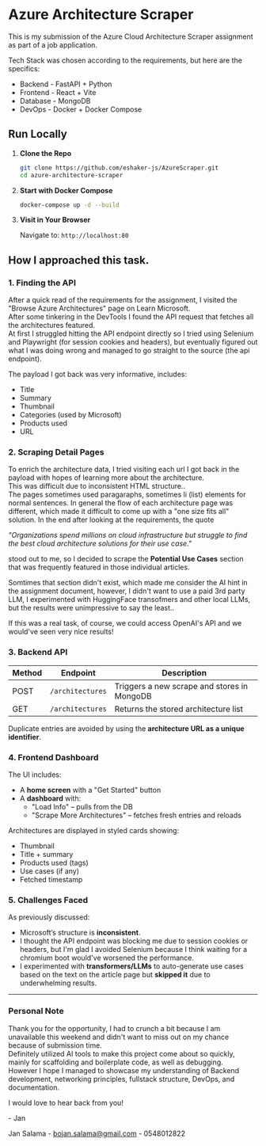 # Azure Architecture Scraper

This is my submission of the Azure Cloud Architecture Scraper assignment as part of a job application.

Tech Stack was chosen according to the requirements, but here are the specifics:

- Backend - FastAPI + Python
- Frontend - React + Vite
- Database - MongoDB
- DevOps - Docker + Docker Compose



## Run Locally

1. **Clone the Repo**

   ```bash
   git clone https://github.com/eshaker-js/AzureScraper.git
   cd azure-architecture-scraper
   ```

2. **Start with Docker Compose**

   ```bash
   docker-compose up -d --build
   ```

3. **Visit in Your Browser**

   Navigate to:
   `http://localhost:80`



## How I approached this task.

### 1. Finding the API  
After a quick read of the requirements for the assignment, I visited the "Browse Azure Architectures" page on Learn Microsoft.  
After some tinkering in the DevTools I found the API request that fetches all the architectures featured.  
At first I struggled hitting the API endpoint directly so I tried using Selenium and Playwright (for session cookies and headers), but eventually figured out what I was doing wrong and managed to go straight to the source (the api endpoint).  

The payload I got back was very informative, includes:

- Title  
- Summary  
- Thumbnail  
- Categories (used by Microsoft)
- Products used  
- URL  

### 2. Scraping Detail Pages  
To enrich the architecture data, I tried visiting each url I got back in the payload with hopes of learning more about the architecture.  
This was difficult due to inconsistent HTML structure..  
The pages sometimes used paragaraphs, sometimes li (list) elements for normal sentences.
In general the flow of each architecture page was different, which made it difficult to come up with a "one size fits all" solution. 
In the end after looking at the requirements, the quote  
  
  _"Organizations spend millions on cloud infrastructure but struggle to find the best cloud
architecture solutions for their use case."_   
  
  stood out to me, so I decided to scrape the **Potential Use Cases** section that was frequently featured in those individual articles.  

  
  Somtimes that section didn't exist, which made me consider the AI hint in the assignment document, however, I didn't want to use a paid 3rd party LLM, I experimented with HuggingFace transofmers and other local LLMs, but the results were unimpressive to say the least..  

  If this was a real task, of course, we could access OpenAI's API and we would've seen very nice results!

### 3. Backend API

| Method | Endpoint         | Description                                  |
|--------|------------------|----------------------------------------------|
| POST   | `/architectures` | Triggers a new scrape and stores in MongoDB  |
| GET    | `/architectures` | Returns the stored architecture list         |

Duplicate entries are avoided by using the **architecture URL as a unique identifier**.

### 4. Frontend Dashboard  
The UI includes:
- A **home screen** with a "Get Started" button
- A **dashboard** with:
  - "Load Info" – pulls from the DB  
  - "Scrape More Architectures" – fetches fresh entries and reloads  

Architectures are displayed in styled cards showing:
- Thumbnail  
- Title + summary  
- Products used (tags)  
- Use cases (if any)  
- Fetched timestamp  

### 5. Challenges Faced

As previously discussed:

- Microsoft’s structure is **inconsistent**. 
- I thought the API endpoint was blocking me due to session cookies or headers, but I'm glad I avoided Selenium because I think waiting for a chromium boot would've worsened the performance.
- I experimented with **transformers/LLMs** to auto-generate use cases based on the text on the article page but **skipped it** due to underwhelming results.

---

### Personal Note

Thank you for the opportunity, I had to crunch a bit because I am unavailable this weekend and didn't want to miss out on my chance because of submission time.  
Definitely utilized AI tools to make this project come about so quickly, mainly for scaffolding and boilerplate code, as well as debugging.  
However I hope I managed to showcase my understanding of Backend development, networking principles, fullstack structure, DevOps, and documentation.

I would love to hear back from you!

\- Jan


Jan Salama - bojan.salama@gmail.com - 0548012822
